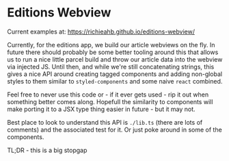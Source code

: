 # Editions Webview

Current examples at: https://richieahb.github.io/editions-webview/

Currently, for the editions app, we build our article webviews on the fly. In future there should probably be some better tooling around this that allows us to run a nice little parcel build and throw our article data into the webview via injected JS. Until then, and while we're still concatenating strings, this gives a nice API around creating tagged components and adding non-global styles to them similar to `styled-components` and some naive `react` combined.

Feel free to never use this code or - if it ever gets used - rip it out when something better comes along. Hopefull the similarity to components will make porting it to a JSX type thing easier in future - but it may not.

Best place to look to understand this API is `./lib.ts` (there are lots of comments) and the associated test for it. Or just poke around in some of the components.

TL;DR - this is a big stopgap
